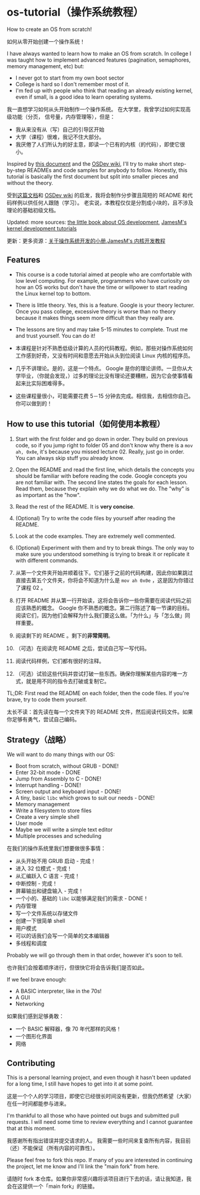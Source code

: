 os-tutorial（操作系统教程）
===========

How to create an OS from scratch!

如何从零开始创建一个操作系统！

I have always wanted to learn how to make an OS from scratch. In college I was taught
how to implement advanced features (pagination, semaphores, memory management, etc)
but:

- I never got to start from my own boot sector
- College is hard so I don't remember most of it.
- I'm fed up with people who think that reading an already existing kernel, even if small, is 
a good idea to learn operating systems.

我一直想学习如何从头开始制作一个操作系统。 在大学里，我曾学过如何实现高级功能（分页，
信号量，内存管理等），但是：

- 我从来没有从（写）自己的引导区开始
- 大学（课程）很难，我记不住大部分。
- 我厌倦了人们所认为的好主意，即读一个已有的内核（的代码），即使它很小。

Inspired by [this document](http://www.cs.bham.ac.uk/~exr/lectures/opsys/10_11/lectures/os-dev.pdf)
and the [OSDev wiki](http://wiki.osdev.org/), I'll try to make short step-by-step READMEs and
code samples for anybody to follow. Honestly, this tutorial is basically the first document but
split into smaller pieces and without the theory.

受到[这篇文档](http://www.cs.bham.ac.uk/~exr/lectures/opsys/10_11/lectures/os-dev.pdf)和 [OSDev wiki](http://wiki.osdev.org/) 的启发，我将会制作分步骤且简短的 README 和代码样例以供任何人跟随（学习）。
老实说，本教程仅仅是分割成小块的，且不涉及理论的基础初级文档。

Updated: more sources: [the little book about OS development](https://littleosbook.github.io),
[JamesM's kernel development tutorials](https://web.archive.org/web/20160412174753/http://www.jamesmolloy.co.uk/tutorial_html/index.html)

更新：更多资源：[关于操作系统开发的小册](https://littleosbook.github.io),[JamesM's 内核开发教程](https://web.archive.org/web/20160412174753/http://www.jamesmolloy.co.uk/tutorial_html/index.html)


Features
--------

- This course is a code tutorial aimed at people who are comfortable with low level computing. For example,
programmers who have curiosity on how an OS works but don't have the time or willpower to start reading the Linux kernel
top to bottom.
- There is little theory. Yes, this is a feature. Google is your theory lecturer. Once you pass college, 
excessive theory is worse than no theory because it makes things seem more difficult than they really are.
- The lessons are tiny and may take 5-15 minutes to complete. Trust me and trust yourself. You can do it!



- 本课程是针对不熟悉低级计算的人员的代码教程。例如，那些对操作系统如何工作感到好奇，又没有时间和意愿去开始从头到位阅读 Linux 内核的程序员。
- 几乎不讲理论。是的，这是一个特点。 Google 是你的理论讲师。一旦你从大学毕业，（你就会发现，）过多的理论比没有理论还要糟糕，因为它会使事情看起来比实际困难得多。
- 这些课程量很小，可能需要花费 5－15 分钟去完成。相信我，去相信你自己。你可以做到的！


How to use this tutorial（如何使用本教程）
------------------------

1. Start with the first folder and go down in order. They build on previous code, so if 
you jump right to folder 05 and don't know why there is a `mov ah, 0x0e`, it's because you missed lecture 02.
Really, just go in order. You can always skip stuff you already know.
2. Open the README and read the first line, which details the concepts you should be familiar with
before reading the code. Google concepts you are not familiar with. The second line states the goals for each lesson. 
Read them, because they explain why we do what we do. The "why" is as important as the "how".
3. Read the rest of the README. It is **very concise**.
4. (Optional) Try to write the code files by yourself after reading the README.
5. Look at the code examples. They are extremely well commented.
6. (Optional) Experiment with them and try to break things. The only way to make sure you understood something is
trying to break it or replicate it with different commands.



1. 从第一个文件夹开始并顺着往下。它们基于之前的代码构建，因此你如果跳过直接去第五个文件夹，你将会不知道为什么是 `mov ah 0x0e` ，这是因为你错过了课程 02 。
2. 打开 README 并从第一行开始读，这将会告诉你一些你需要在阅读代码之前应该熟悉的概念。 Google 你不熟悉的概念。第二行陈述了每一节课的目标。阅读它们，因为他们会解释为什么我们要这么做。「为什么」与「怎么做」同样重要。
3. 阅读剩下的 README 。剩下的**非常简明**。
4. （可选）在阅读完 README 之后，尝试自己写一写代码。
5. 阅读代码样例，它们都有很好的注释。
6. （可选）试验这些代码并尝试打破一些东西。确保你理解某些内容的唯一方式，就是用不同的指令去打破或复制它。

TL;DR: First read the README on each folder, then the code files. If you're brave, try to code them yourself.

太长不读：首先读在每一个文件夹下的 README 文件，然后阅读代码文件。如果你足够有勇气，尝试自己编码。


Strategy（战略）
--------

We will want to do many things with our OS:

- Boot from scratch, without GRUB - DONE!
- Enter 32-bit mode - DONE
- Jump from Assembly to C - DONE!
- Interrupt handling - DONE!
- Screen output and keyboard input - DONE!
- A tiny, basic `libc` which grows to suit our needs - DONE!
- Memory management
- Write a filesystem to store files
- Create a very simple shell
- User mode
- Maybe we will write a simple text editor
- Multiple processes and scheduling

在我们的操作系统里我们想要做很多事情：

- 从头开始不用 GRUB 启动 - 完成！
- 进入 32 位模式 - 完成！
- 从汇编跃入 C 语言 - 完成！
- 中断控制 - 完成！
- 屏幕输出和键盘输入 - 完成！
- 一个小的、基础的 `libc` 以能够满足我们的需求 - DONE！
- 内存管理
- 写一个文件系统以存储文件
- 创建一下很简单 shell
- 用户模式
- 可以的话我们会写一个简单的文本编辑器
- 多线程和调度

Probably we will go through them in that order, however it's soon to tell.

也许我们会按着顺序进行，但很快它将会告诉我们是否如此。

If we feel brave enough:

- A BASIC interpreter, like in the 70s!
- A GUI
- Networking

如果我们感到足够勇敢：

- 一个 BASIC 解释器，像 70 年代那样的风格！
- 一个图形化界面
- 网络



Contributing
------------

This is a personal learning project, and even though it hasn't been updated for a long time, I still have hopes to get into it at some point.

这是一个个人的学习项目，即使它已经很长时间没有更新，但我仍然希望（大家）在任一时间都能参与进来。

I'm thankful to all those who have pointed out bugs and submitted pull requests. I will need some time to review everything and I cannot guarantee that at this moment.

我感谢所有指出错误并提交请求的人。 我需要一些时间来复查所有内容，我目前（还）不能保证（所有内容的可靠性）。

Please feel free to fork this repo. If many of you are interested in continuing the project, let me know and I'll link the "main fork" from here.

请随时 fork 本仓库。如果你非常感兴趣将该项目进行下去的话，请让我知道，我会在这提供一个「main fork」的链接。
